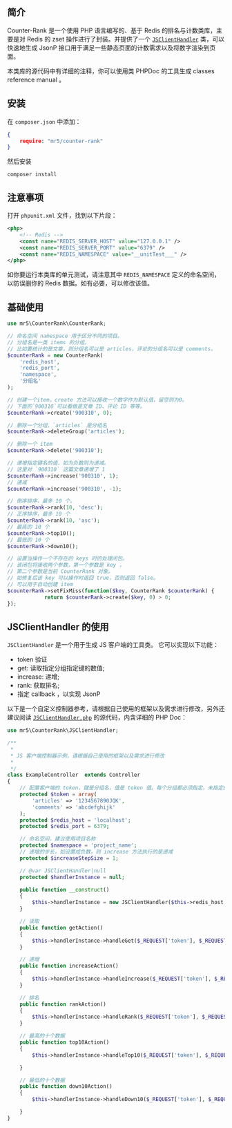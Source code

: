 ## 简介
Counter-Rank 是一个使用 PHP 语言编写的、基于 Redis 的排名与计数类库，主要是对 Redis 的 zset 操作进行了封装。并提供了一个 [`JSClientHandler`](lib/mr5/CounterRank/JSClientHandler.php) 类，可以快速地生成 JsonP 接口用于满足一些静态页面的计数需求以及将数字渲染到页面。

本类库的源代码中有详细的注释，你可以使用类 PHPDoc 的工具生成 classes reference manual 。

## 安装
在 `composer.json` 中添加：
```json
{
	require: "mr5/counter-rank"
}
```
然后安装
```shell
composer install
```
## 注意事项
打开 `phpunit.xml` 文件，找到以下片段：
```xml
<php>
	<!-- Redis -->
	<const name="REDIS_SERVER_HOST" value="127.0.0.1" />
	<const name="REDIS_SERVER_PORT" value="6379" />
	<const name="REDIS_NAMESPACE" value="__unitTest___" />
</php>
```
如你要运行本类库的单元测试，请注意其中 `REDIS_NAMESPACE` 定义的命名空间，以防误删你的 Redis 数据。如有必要，可以修改该值。 
## 基础使用
```php
use mr5\CounterRank\CounterRank;

// 命名空间 namespace 用于区分不同的项目。
// 分组名是一类 items 的分组。
// 比如要统计的是文章，则分组名可以是 articles，评论的分组名可以是 comments。
$counterRank = new CounterRank(
	'redis_host', 
	'redis_port', 
	'namespace', 
	'分组名'
);

// 创建一个item，create 方法可以接收一个数字作为默认值，留空则为0。
// 下面的`900310`可以看做是文章 ID、评论 ID 等等。
$counterRank->create('900310', 0);

// 删除一个分组，`articles` 是分组名
$counterRank->deleteGroup('articles');

// 删除一个 item
$counterRank->delete('900310');

// 递增指定键名的值，如为负数则为递减。
// 这里对 `900310` 这篇文章递增了 1
$counterRank->increase('900310', 1);
// 递减
$counterRank->increase('900310', -1);

// 倒序排序，最多 10 个。
$counterRank->rank(10, 'desc');
// 正序排序，最多 10 个
$counterRank->rank(10, 'asc');
// 最高的 10 个
$counterRank->top10();
// 最低的 10 个
$counterRank->down10();

// 设置当操作一个不存在的 keys 时的处理闭包。
// 该闭包将接收两个参数，第一个参数是 key ，
// 第二个参数是当前 CounterRank 对象。
// 如修复后该 key 可以操作时返回 true，否则返回 false。
// 可以用于自动创建 item
$counterRank->setFixMiss(function($key, CounterRank $counterRank) {
            return $counterRank->create($key, 0) > 0;
});
```
## JSClientHandler 的使用
`JSClientHandler` 是一个用于生成 JS 客户端的工具类。
它可以实现以下功能：
* token 验证
* get: 读取指定分组指定键的数值;
* increase: 递增;
* rank: 获取排名;
* 指定 callback ，以实现 JsonP

以下是一个自定义控制器参考，请根据自己使用的框架以及需求进行修改，另外还建议阅读 [`JSClientHandler.php`](lib/mr5/CounterRank/JSClientHandler.php) 的源代码，内含详细的 PHP Doc：
```php
use mr5\CounterRank\JSClientHandler;

/**
 *
 * JS 客户端控制器示例，请根据自己使用的框架以及需求进行修改
 *
 */
class ExampleController  extends Controller
{
	// 配置客户端的 token，键是分组名，值是 token 值。每个分组都必须指定，未指定的则不允许通过 JS Client 访问
    protected $token = array(
        'articles' => '1234567890JQK',
        'comments' => 'abcdefghijk'
    );
    protected $redis_host = 'localhost';
    protected $redis_port = 6379;

	// 命名空间，建议使用项目名称
    protected $namespace = 'project_name';
	// 递增的步长，如设置成负数，则 increase 方法执行的是递减
    protected $increaseStepSize = 1;

    // @var JSClientHandler|null
    protected $handlerInstance = null;

    public function __construct()
    {
        $this->handlerInstance = new JSClientHandler($this->redis_host, $this->redis_port, $this->namespace, $this->token, $this->increaseStepSize);
    }

    // 读取
    public function getAction()
    {
        $this->handlerInstance->handleGet($_REQUEST['token'], $_REQUEST['group'], $_REQUEST['keys'], $_REQUEST['callback']);
    }

    // 递增
    public function increaseAction()
    {
        $this->handlerInstance->handleIncrease($_REQUEST['token'], $_REQUEST['group'], $_REQUEST['keys'], $_REQUEST['callback']);
    }

    // 排名
    public function rankAction()
    {
        $this->handlerInstance->handleRank($_REQUEST['token'], $_REQUEST['group'], $_REQUEST['type'], $_REQUEST['limit'], $_REQUEST['callback']);
    }

    // 最高的十个数据
    public function top10Action()
    {
        $this->handlerInstance->handleTop10($_REQUEST['token'], $_REQUEST['group'], $_REQUEST['callback']);

    }

    // 最低的十个数据
    public function down10Action()
    {
        $this->handlerInstance->handleDown10($_REQUEST['token'], $_REQUEST['group'], $_REQUEST['callback']);

    }
}
```